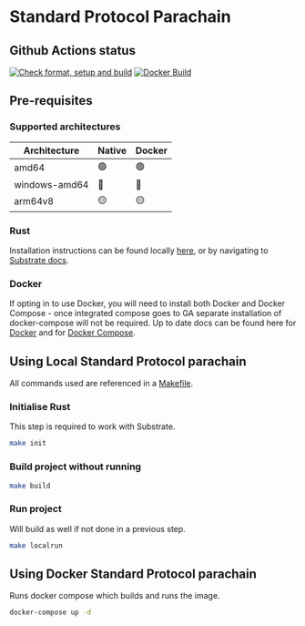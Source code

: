 # Standard Protocol Parachain

## Github Actions status

[![Check format, setup and build](https://github.com/firke/standard-substrate/actions/workflows/main.yml/badge.svg?branch=master)](https://github.com/firke/standard-substrate/actions/workflows/main.yml)
[![Docker Build](https://github.com/firke/standard-substrate/actions/workflows/docker-build.yml/badge.svg?branch=master)](https://github.com/firke/standard-substrate/actions/workflows/docker-build.yml)

## Pre-requisites

### Supported architectures

| Architecture  | Native | Docker |
| ------------- | ------ | ------ |
| amd64         | 🟢     | 🟢     |
| windows-amd64 | 🔴     | 🔴     |
| arm64v8       | 🟡     | 🟡     |

### Rust

Installation instructions can be found locally [here](./docs/rust-install.md), or by navigating to [Substrate docs](https://substrate.dev/docs/en/knowledgebase/getting-started/).

### Docker

If opting in to use Docker, you will need to install both Docker and Docker Compose - once integrated compose goes to GA separate installation of docker-compose will not be required. Up to date docs can be found here for [Docker](https://docs.docker.com/engine/install/) and for [Docker Compose](https://docs.docker.com/compose/install/).

## Using Local Standard Protocol parachain

All commands used are referenced in a [Makefile](./Makefile).

### Initialise Rust

This step is required to work with Substrate.

```bash
make init
```

### Build project without running

```bash
make build
```

### Run project

Will build as well if not done in a previous step.

```bash
make localrun
```

## Using Docker Standard Protocol parachain

Runs docker compose which builds and runs the image.

```bash
docker-compose up -d
```
